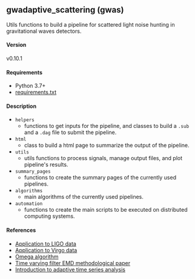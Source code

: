## gwadaptive_scattering (gwas)
Utils functions to build a pipeline for scattered light noise hunting in gravitational waves detectors.

#### Version

v0.10.1

####  Requirements

- Python 3.7+
- [requirements.txt](requirements.txt)

#### Description
- `helpers`
  - functions to get inputs for the pipeline, and classes to build a `.sub` and a `.dag` file to submit the pipeline.
- `html`
  - class to build a html page to summarize the output of the pipeline.
- `utils`
  - utils functions to process signals, manage output files, and plot pipeline's results.
- `summary_pages`
  - functions to create the summary pages of the currently used pipelines.
- `algorithms`
  - main algorithms of the currently used pipelines.
- `automation`
  - functions to create the main scripts to be executed on distributed computing systems.

#### References
- [Application to LIGO data](https://iopscience.iop.org/article/10.1088/1361-6382/aa8e6b/meta) 
- [Application to Virgo data](https://iopscience.iop.org/article/10.1088/1361-6382/ab9719/meta) 
- [Omega algorithm](https://dspace.mit.edu/handle/1721.1/34388)
- [Time varying filter EMD methodological paper](https://www.sciencedirect.com/science/article/pii/S0165168417301135?casa_token=e9Q5Bi85etAAAAAA:ow686chMeVLYYF4anHGXpMx_dNSzej0s3x9PJuCuyt1zYyyyYLUsOOw6VSWXQJgZQPgAUitW3IU)
- [Introduction to adaptive time series analysis](https://www.jstor.org/stable/pdf/53161.pdf?casa_token=ZqoSg2aXRR8AAAAA:c-vPcJu5-ymb9Z_zZmr3pD1twXy3pb7nBxyUN0oUUoJfKgVLX1MIQhGqovwLsNJFQSCDrXa3k7GFJPxfIJhkwAXO650sblUb3mnVphXSjg73yUpczlEj)

